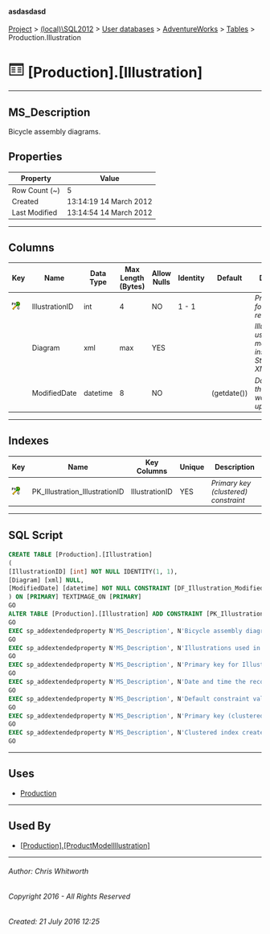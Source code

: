 #### asdasdasd

[Project](../../../../index.md) > [(local)\\SQL2012](../../../index.md) > [User databases](../../index.md) > [AdventureWorks](../index.md) > [Tables](Tables.md) > Production.Illustration

# ![Tables](../../../../Images/Table32.png) [Production].[Illustration]

---

## <a name="#description"></a>MS_Description

Bicycle assembly diagrams.

## <a name="#properties"></a>Properties

| Property | Value |
|---|---|
| Row Count (~) | 5 |
| Created | 13:14:19 14 March 2012 |
| Last Modified | 13:14:54 14 March 2012 |


---

## <a name="#columns"></a>Columns

| Key | Name | Data Type | Max Length (Bytes) | Allow Nulls | Identity | Default | Description |
|---|---|---|---|---|---|---|---|
| [![Cluster Primary Key PK_Illustration_IllustrationID: IllustrationID](../../../../Images/pkcluster.png)](#indexes) | IllustrationID | int | 4 | NO | 1 - 1 |  | _Primary key for Illustration records._ |
|  | Diagram | xml | max | YES |  |  | _Illustrations used in manufacturing instructions. Stored as XML._ |
|  | ModifiedDate | datetime | 8 | NO |  | (getdate()) | _Date and time the record was last updated._ |


---

## <a name="#indexes"></a>Indexes

| Key | Name | Key Columns | Unique | Description |
|---|---|---|---|---|
| [![Cluster Primary Key PK_Illustration_IllustrationID: IllustrationID](../../../../Images/pkcluster.png)](#indexes) | PK_Illustration_IllustrationID | IllustrationID | YES | _Primary key (clustered) constraint_ |


---

## <a name="#sqlscript"></a>SQL Script

```sql
CREATE TABLE [Production].[Illustration]
(
[IllustrationID] [int] NOT NULL IDENTITY(1, 1),
[Diagram] [xml] NULL,
[ModifiedDate] [datetime] NOT NULL CONSTRAINT [DF_Illustration_ModifiedDate] DEFAULT (getdate())
) ON [PRIMARY] TEXTIMAGE_ON [PRIMARY]
GO
ALTER TABLE [Production].[Illustration] ADD CONSTRAINT [PK_Illustration_IllustrationID] PRIMARY KEY CLUSTERED  ([IllustrationID]) ON [PRIMARY]
GO
EXEC sp_addextendedproperty N'MS_Description', N'Bicycle assembly diagrams.', 'SCHEMA', N'Production', 'TABLE', N'Illustration', NULL, NULL
GO
EXEC sp_addextendedproperty N'MS_Description', N'Illustrations used in manufacturing instructions. Stored as XML.', 'SCHEMA', N'Production', 'TABLE', N'Illustration', 'COLUMN', N'Diagram'
GO
EXEC sp_addextendedproperty N'MS_Description', N'Primary key for Illustration records.', 'SCHEMA', N'Production', 'TABLE', N'Illustration', 'COLUMN', N'IllustrationID'
GO
EXEC sp_addextendedproperty N'MS_Description', N'Date and time the record was last updated.', 'SCHEMA', N'Production', 'TABLE', N'Illustration', 'COLUMN', N'ModifiedDate'
GO
EXEC sp_addextendedproperty N'MS_Description', N'Default constraint value of GETDATE()', 'SCHEMA', N'Production', 'TABLE', N'Illustration', 'CONSTRAINT', N'DF_Illustration_ModifiedDate'
GO
EXEC sp_addextendedproperty N'MS_Description', N'Primary key (clustered) constraint', 'SCHEMA', N'Production', 'TABLE', N'Illustration', 'CONSTRAINT', N'PK_Illustration_IllustrationID'
GO
EXEC sp_addextendedproperty N'MS_Description', N'Clustered index created by a primary key constraint.', 'SCHEMA', N'Production', 'TABLE', N'Illustration', 'INDEX', N'PK_Illustration_IllustrationID'
GO

```


---

## <a name="#uses"></a>Uses

* [Production](../Security/Schemas/Production.md)


---

## <a name="#usedby"></a>Used By

* [[Production].[ProductModelIllustration]](ProductModelIllustration.md)


---

###### Author:  Chris Whitworth

###### Copyright 2016 - All Rights Reserved

###### Created: 21 July 2016 12:25

